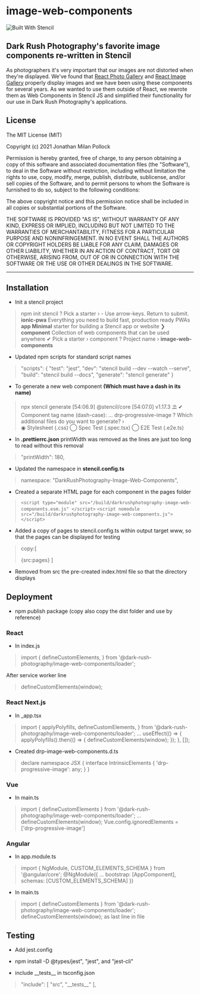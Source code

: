 # image-web-components

![Built With Stencil](https://img.shields.io/badge/-Built%20With%20Stencil-16161d.svg?logo=data%3Aimage%2Fsvg%2Bxml%3Bbase64%2CPD94bWwgdmVyc2lvbj0iMS4wIiBlbmNvZGluZz0idXRmLTgiPz4KPCEtLSBHZW5lcmF0b3I6IEFkb2JlIElsbHVzdHJhdG9yIDE5LjIuMSwgU1ZHIEV4cG9ydCBQbHVnLUluIC4gU1ZHIFZlcnNpb246IDYuMDAgQnVpbGQgMCkgIC0tPgo8c3ZnIHZlcnNpb249IjEuMSIgaWQ9IkxheWVyXzEiIHhtbG5zPSJodHRwOi8vd3d3LnczLm9yZy8yMDAwL3N2ZyIgeG1sbnM6eGxpbms9Imh0dHA6Ly93d3cudzMub3JnLzE5OTkveGxpbmsiIHg9IjBweCIgeT0iMHB4IgoJIHZpZXdCb3g9IjAgMCA1MTIgNTEyIiBzdHlsZT0iZW5hYmxlLWJhY2tncm91bmQ6bmV3IDAgMCA1MTIgNTEyOyIgeG1sOnNwYWNlPSJwcmVzZXJ2ZSI%2BCjxzdHlsZSB0eXBlPSJ0ZXh0L2NzcyI%2BCgkuc3Qwe2ZpbGw6I0ZGRkZGRjt9Cjwvc3R5bGU%2BCjxwYXRoIGNsYXNzPSJzdDAiIGQ9Ik00MjQuNywzNzMuOWMwLDM3LjYtNTUuMSw2OC42LTkyLjcsNjguNkgxODAuNGMtMzcuOSwwLTkyLjctMzAuNy05Mi43LTY4LjZ2LTMuNmgzMzYuOVYzNzMuOXoiLz4KPHBhdGggY2xhc3M9InN0MCIgZD0iTTQyNC43LDI5Mi4xSDE4MC40Yy0zNy42LDAtOTIuNy0zMS05Mi43LTY4LjZ2LTMuNkgzMzJjMzcuNiwwLDkyLjcsMzEsOTIuNyw2OC42VjI5Mi4xeiIvPgo8cGF0aCBjbGFzcz0ic3QwIiBkPSJNNDI0LjcsMTQxLjdIODcuN3YtMy42YzAtMzcuNiw1NC44LTY4LjYsOTIuNy02OC42SDMzMmMzNy45LDAsOTIuNywzMC43LDkyLjcsNjguNlYxNDEuN3oiLz4KPC9zdmc%2BCg%3D%3D&colorA=16161d&style=flat-square)

## Dark Rush Photography's favorite image components re-written in Stencil

As photographers it's very important that our images are not distorted when they're displayed. We've found that [React Photo Gallery](http://neptunian.github.io/react-photo-gallery/) and [React Image Gallery](https://www.linxtion.com/demo/react-image-gallery/) properly display images and we have been using these components for several years.  As we wanted to use them outside of React, we rewrote them as Web Components in Stencil JS and simplified their functionality for our use in Dark Rush Photography's applications.

## License

The MIT License (MIT)

Copyright (c) 2021 Jonathan Milan Pollock

Permission is hereby granted, free of charge, to any person obtaining a copy of this software and associated documentation files (the "Software"), to deal in the Software without restriction, including without limitation the rights to use, copy, modify, merge, publish, distribute, sublicense, and/or sell copies of the Software, and to permit persons to whom the Software is furnished to do so, subject to the following conditions:

The above copyright notice and this permission notice shall be included in all copies or substantial portions of the Software.

THE SOFTWARE IS PROVIDED "AS IS", WITHOUT WARRANTY OF ANY KIND, EXPRESS OR IMPLIED, INCLUDING BUT NOT LIMITED TO THE WARRANTIES OF MERCHANTABILITY, FITNESS FOR A PARTICULAR PURPOSE AND NONINFRINGEMENT. IN NO EVENT SHALL THE AUTHORS OR COPYRIGHT HOLDERS BE LIABLE FOR ANY CLAIM, DAMAGES OR OTHER LIABILITY, WHETHER IN AN ACTION OF CONTRACT, TORT OR OTHERWISE, ARISING FROM, OUT OF OR IN CONNECTION WITH THE SOFTWARE OR THE USE OR OTHER DEALINGS IN THE SOFTWARE.

----

## Installation

- Init a stencil project

> npm init stencil
> ? Pick a starter › - Use arrow-keys. Return to submit.
> **ionic-pwa** Everything you need to build fast, production ready PWAs
> **app Minimal** starter for building a Stencil app or website
> ❯ **component** Collection of web components that can be used anywhere
> ✔ Pick a starter › component
> ? Project name › **image-web-components**

- Updated npm scripts for standard script names

> "scripts": {
> "test": "jest",
> "dev": "stencil build --dev --watch --serve",
> "build": "stencil build --docs",
> "generate": "stencil generate"
> }

- To generate a new web component **(Which must have a dash in its name)**

> npx stencil generate
> [54:06.9] @stencil/core
> [54:07.0] v1.17.3 ⛱
> ✔ Component tag name (dash-case): … drp-progressive-image
> ? Which additional files do you want to generate? ›  
> ◉ Stylesheet (.css)
> ◯ Spec Test (.spec.tsx)
> ◯ E2E Test (.e2e.ts)

- In **.prettierrc.json** printWidth was removed as the lines are just too long to read without this removal

> "printWidth": 180,

- Updated the namespace in **stencil.config.ts**

> namespace: "DarkRushPhotography-Image-Web-Components",

- Created a separate HTML page for each component in the pages folder

> `<script type="module" src="/build/darkrushphotography-image-web-components.esm.js" </script>`
> `<script nomodule src="/build/darkrushphotography-image-web-components.js"></script>`

- Added a copy of pages to stencil.config.ts within output target www, so that the pages can be displayed for testing

> copy:[
>
> {src:pages}
> ]

- Removed from src the pre-created index.html file so that the directory displays

## Deployment

- npm publish package (copy also copy the dist folder and use by reference)

### **React**

- In index.js

> import {
> defineCustomElements,
> } from '@dark-rush-photography/image-web-components/loader';

After service worker line

> defineCustomElements(window);

### **React Next.js**

- In _app.tsx

> import {
> applyPolyfills,
> defineCustomElements,
> } from '@dark-rush-photography/image-web-components/loader';
> ...
> useEffect(() => {
> applyPolyfills().then(() => {
> defineCustomElements(window);
> });
> }, []);

- Created drp-image-web-components.d.ts

> declare namespace JSX {
> interface IntrinsicElements {
> 'drp-progressive-image': any;
> }
> }

### **Vue**

- In main.ts

> import { defineCustomElements } from '@dark-rush-photography/image-web-components/loader';
> ...
> defineCustomElements(window);
> Vue.config.ignoredElements = ['drp-progressive-image']

### **Angular**

- In app.module.ts

> import { NgModule, CUSTOM_ELEMENTS_SCHEMA } from '@angular/core';
> @NgModule({
> ...
> bootstrap: [AppComponent],
> schemas: [CUSTOM_ELEMENTS_SCHEMA]
> })

- In main.ts

> import { defineCustomElements } from '@dark-rush-photography/image-web-components/loader';
> defineCustomElements(window); as last line in file

## Testing

- Add jest.config

- npm install -D @types/jest", "jest", and "jest-cli"

- include \_\_tests\_\_ in tsconfig.json

> "include": [
> "src", "\_\_tests\_\_"
> ],
